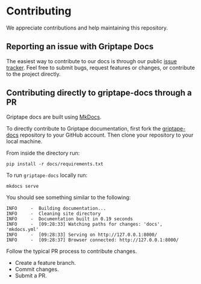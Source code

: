 # Contributing

We appreciate contributions and help maintaining this repository. 

## Reporting an issue with Griptape Docs
The easiest way to contribute to our docs is through our public [issue tracker](https://github.com/griptape-ai/griptape-docs/issues). Feel free to submit bugs, request features or changes, or contribute to the project directly. 

## Contributing directly to griptape-docs through a PR

Griptape docs are built using [MkDocs](https://squidfunk.github.io/mkdocs-material/getting-started/). 

To directly contribute to Griptape documentation, first fork the [griptape-docs](https://github.com/griptape-ai/griptape-docs) repository to your GitHub account. Then clone your repository to your local machine.

From inside the directory run: 

`pip install -r docs/requirements.txt`

To run `griptape-docs` locally run: 

`mkdocs serve`

You should see something similar to the following: 

```
INFO     -  Building documentation...
INFO     -  Cleaning site directory
INFO     -  Documentation built in 0.19 seconds
INFO     -  [09:28:33] Watching paths for changes: 'docs', 'mkdocs.yml'
INFO     -  [09:28:33] Serving on http://127.0.0.1:8000/
INFO     -  [09:28:37] Browser connected: http://127.0.0.1:8000/
```

Follow the typical PR process to contribute changes. 

- Create a feature branch.
- Commit changes.
- Submit a PR.